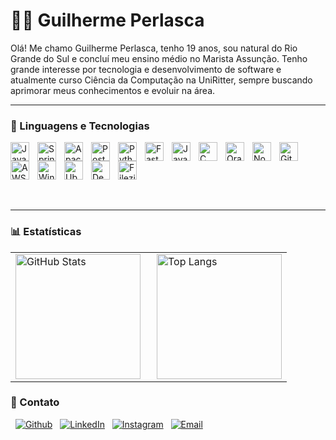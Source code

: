 # 👨‍💻 Guilherme Perlasca

Olá! Me chamo Guilherme Perlasca, tenho 19 anos, sou natural do Rio Grande do Sul e concluí meu ensino médio no Marista Assunção. Tenho grande interesse por tecnologia e desenvolvimento de software e atualmente curso Ciência da Computação na UniRitter, sempre buscando aprimorar meus conhecimentos e evoluir na área.

---

### 🤖 Linguagens e Tecnologias

<p>
<img align="left" alt="Java" title="Java" width="30px" style="padding-right: 10px;" src="https://cdn.jsdelivr.net/gh/devicons/devicon@latest/icons/java/java-original.svg" />
<img align="left" alt="Spring" title="Spring" width="30px" style="padding-right: 10px;" src="https://cdn.jsdelivr.net/gh/devicons/devicon@latest/icons/spring/spring-original.svg" />
<img align="left" alt="Apache Kafka" title="Apache Kafka" width="30px" style="padding-right: 10px;" src="https://cdn.jsdelivr.net/gh/devicons/devicon@latest/icons/apachekafka/apachekafka-original.svg" />
<img align="left" alt="Postman" title="Postman" width="30px" style="padding-right: 10px;" src="https://cdn.jsdelivr.net/gh/devicons/devicon@latest/icons/postman/postman-original.svg" />
<img align="left" alt="Python" title="Python" width="30px" style="padding-right: 10px;" src="https://cdn.jsdelivr.net/gh/devicons/devicon@latest/icons/python/python-original.svg" />
<img align="left" alt="Fast Api" title="Fast Api" width="30px" style="padding-right: 10px;" src="https://cdn.jsdelivr.net/gh/devicons/devicon@latest/icons/fastapi/fastapi-original.svg" />
<img align="left" alt="JavaScript" title="JavaScript" width="30px" style="padding-right: 10px;" src="https://cdn.jsdelivr.net/gh/devicons/devicon@latest/icons/javascript/javascript-original.svg" />
<img align="left" alt="C" title="C" width="30px" style="padding-right: 10px;" src="https://cdn.jsdelivr.net/gh/devicons/devicon@latest/icons/c/c-original.svg" />
<img align="left" alt="Oracle" title="Oracle" width="30px" style="padding-right: 10px;" src="https://cdn.jsdelivr.net/gh/devicons/devicon@latest/icons/oracle/oracle-original.svg" />
<img align="left" alt="Node.js" title="Node.js" width="30px" style="padding-right: 10px;" src="https://cdn.jsdelivr.net/gh/devicons/devicon@latest/icons/nodejs/nodejs-original.svg" />
<img align="left" alt="Git" title="Git" width="30px" style="padding-right: 10px;" src="https://cdn.jsdelivr.net/gh/devicons/devicon@latest/icons/git/git-original.svg" />
<img align="left" alt="AWS" title="AWS" width="30px" style="padding-right: 10px;" src="https://cdn.jsdelivr.net/gh/devicons/devicon@latest/icons/amazonwebservices/amazonwebservices-original-wordmark.svg" />
<img align="left" alt="Windows" title="Windows" width="30px" style="padding-right: 10px;" src="https://cdn.jsdelivr.net/gh/devicons/devicon@latest/icons/windows11/windows11-original.svg" />
<img align="left" alt="Ubuntu" title="Ubuntu" width="30px" style="padding-right: 10px;" src="https://cdn.jsdelivr.net/gh/devicons/devicon@latest/icons/ubuntu/ubuntu-original.svg" />
<img align="left" alt="Debian" title="Debian" width="30px" style="padding-right: 10px;" src="https://cdn.jsdelivr.net/gh/devicons/devicon@latest/icons/debian/debian-original.svg" />
<img align="left" alt="Filezilla" title="Filezilla" width="30px" style="padding-right: 10px;" src="https://cdn.jsdelivr.net/gh/devicons/devicon@latest/icons/filezilla/filezilla-original.svg" />
</p>
<div style="clear: both;"></div> 
<br /> 

---

### 📊 Estatísticas

<table>
  <tr>
    <td>
      <img alt="GitHub Stats" height="200" style="padding-right: 10px;" src="https://github-readme-stats.vercel.app/api?username=guiperlasca&show_icons=true&theme=tokyonight&include_all_commits=true&locale=pt-br" />
    </td>
    <td>
      <img alt="Top Langs" height="200" src="https://github-readme-stats.vercel.app/api/top-langs/?username=guiperlasca&theme=tokyonight&layout=compact&custom_title=Tecnologias&langs_count=9" />
    </td>
  </tr>
</table>

### 📧 Contato

<p>
  <a href="https://github.com/guiperlasca" target="_blank"><img alt="Github" src="https://img.shields.io/badge/GitHub-%2312100E.svg?&style=for-the-badge&logo=Github&logoColor=white" /></a>
  <a href="https://www.linkedin.com/in/guiperlasca/" target="_blank"><img alt="LinkedIn" src="https://img.shields.io/badge/linkedin-%230077B5.svg?&style=for-the-badge&logo=linkedin&logoColor=white" /></a>
  <a href="https://www.instagram.com/guiperlasca/" target="_blank"><img alt="Instagram" src="https://img.shields.io/badge/Instagram-%23E4405F.svg?&style=for-the-badge&logo=instagram&logoColor=white" /></a>
  <a href="mailto:perlasca47@gmail.com" target="_blank"><img alt="Email" src="https://img.shields.io/badge/Email-D14836?style=for-the-badge&logo=gmail&logoColor=white" /></a>
</p>

